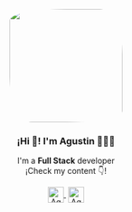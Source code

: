 <p align="center" width="300">
   <img align="center" width="200" style="border-radius: 50% 20% / 10% 40%" src="https://scontent.ftuc4-1.fna.fbcdn.net/v/t1.6435-9/160691735_5374803419227189_8566721082045485134_n.jpg?_nc_cat=101&ccb=1-5&_nc_sid=09cbfe&_nc_eui2=AeGFnsYdrtfdwhvhOevmA-SEQiTHrQoPyIdCJMetCg_IhwpthT4HJpKcE856NkcdhDWxCM9YNsgIiFd53k67vmRo&_nc_ohc=gr2f-XVerGQAX_UYiFd&tn=YmYpetgGju9yFp4L&_nc_ht=scontent.ftuc4-1.fna&oh=00_AT-Ij6-DT_DDzfqjyHk6nMQDRVsVf8TOd-VVb9opG9DDcw&oe=620E8C26" />
   <h3 align="center">¡Hi 👋! I'm Agustin 👨🏻‍💻</h3>
</p>
<p align="center">I'm a <strong>Full Stack</strong> developer<br />¡Check my content 👇!</p>
<p align="center">
   <a href="https://www.linkedin.com/in/agustin-valdez" target="blank" style='margin-right:4px'>
    <img align="center" src="https://cdn.jsdelivr.net/npm/simple-icons@3.0.1/icons/linkedin.svg" alt="Agustinv45" height="28px" width="28px" />
  </a>
  <a href="https://www.instagram.com/agu_valdez" target="blank">
    <img align="center" src="https://cdn.jsdelivr.net/npm/simple-icons@3.0.1/icons/instagram.svg" alt="Agustinv45" height="28px" width="28px" />
  </a>
</p>
